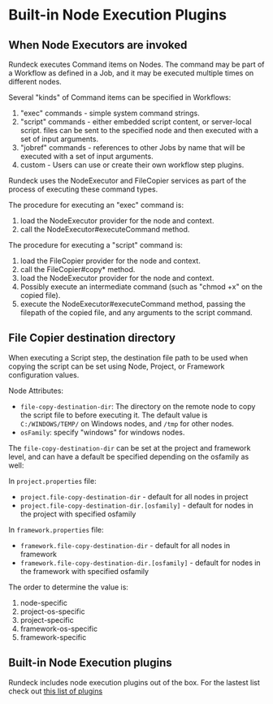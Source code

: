 # Built-in Node Execution Plugins

## When Node Executors are invoked

Rundeck executes Command items on Nodes. The command may be part of a Workflow as defined
in a Job, and it may be executed multiple times on different nodes.

Several "kinds" of Command items can be specified in Workflows:

1. "exec" commands - simple system command strings.
2. "script" commands - either embedded script content, or server-local script.
   files can be sent to the specified node and then executed with a set of input arguments.
3. "jobref" commands - references to other Jobs by name that will be executed with
   a set of input arguments.
4. custom - Users can use or create their own workflow step plugins.

Rundeck uses the NodeExecutor and FileCopier services as part of the process of
executing these command types.

The procedure for executing an "exec" command is:

1. load the NodeExecutor provider for the node and context.
2. call the NodeExecutor#executeCommand method.

The procedure for executing a "script" command is:

1. load the FileCopier provider for the node and context.
2. call the FileCopier#copy\* method.
3. load the NodeExecutor provider for the node and context.
4. Possibly execute an intermediate command (such as "chmod +x" on the copied file).
5. execute the NodeExecutor#executeCommand method, passing the filepath of the
   copied file, and any arguments to the script command.

## File Copier destination directory

When executing a Script step, the destination file path to be used when copying the script can be set using Node, Project, or Framework configuration values.

Node Attributes:

- `file-copy-destination-dir`: The directory on the remote node to copy the script file to before executing it. The default value is `C:/WINDOWS/TEMP/` on Windows nodes, and `/tmp` for other nodes.
- `osFamily`: specify "windows" for windows nodes.

The `file-copy-destination-dir` can be set at the project and framework level, and can have a default be specified depending on the osfamily as well:

In `project.properties` file:

- `project.file-copy-destination-dir` - default for all nodes in project
- `project.file-copy-destination-dir.[osfamily]` - default for nodes in the project with specified osfamily

In `framework.properties` file:

- `framework.file-copy-destination-dir` - default for all nodes in framework
- `framework.file-copy-destination-dir.[osfamily]` - default for nodes in the framework with specified osfamily

The order to determine the value is:

1. node-specific
2. project-os-specific
3. project-specific
4. framework-os-specific
5. framework-specific

## Built-in Node Execution plugins

Rundeck includes node execution plugins out of the box.  For the lastest list check out [this list of plugins](https://www.rundeck.com/plugins)


